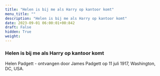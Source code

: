 ```yaml
---
title: "Helen is bij me als Harry op kantoor komt"
menu_title: ""
description: "Helen is bij me als Harry op kantoor komt"
date: 2023-09-01 06:00:01+00:842
draft: False
hidden: True
weight:
---
```

### Helen is bij me als Harry op kantoor komt

Helen Padgett - ontvangen door James Padgett op 11 juli 1917, Washington, DC, USA.

